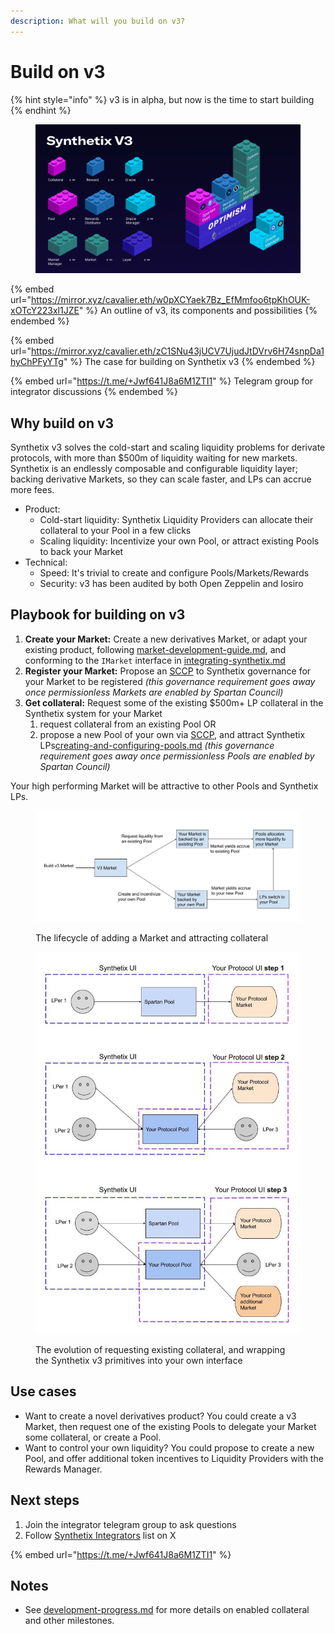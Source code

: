 ```yaml
---
description: What will you build on v3?
---
```


# Build on v3

{% hint style="info" %}
v3 is in alpha, but now is the time to start building
{% endhint %}

<figure><img src="../.gitbook/assets/Twitter_post_-_4 (1).png" alt=""><figcaption></figcaption></figure>

{% embed url="https://mirror.xyz/cavalier.eth/w0pXCYaek7Bz_EfMmfoo6tpKhOUK-xOTcY223xl1JZE" %}
An outline of v3, its components and possibilities
{% endembed %}

{% embed url="https://mirror.xyz/cavalier.eth/zC1SNu43jUCV7UjudJtDVrv6H74snpDa1hyChPFyYTg" %}
The case for building on Synthetix v3
{% endembed %}

{% embed url="https://t.me/+Jwf641J8a6M1ZTI1" %}
Telegram group for integrator discussions
{% endembed %}

## Why build on v3

Synthetix v3 solves the cold-start and scaling liquidity problems for derivate protocols, with more than $500m of liquidity waiting for new markets. Synthetix is an endlessly composable and configurable liquidity layer; backing derivative Markets, so they can scale faster, and LPs can accrue more fees.

* Product:&#x20;
  * Cold-start liquidity: Synthetix Liquidity Providers can allocate their collateral to your Pool in a few clicks
  * Scaling liquidity: Incentivize your own Pool, or attract existing Pools to back your Market
* Technical:&#x20;
  * Speed: It's trivial to create and configure Pools/Markets/Rewards
  * Security: v3 has been audited by both Open Zeppelin and Iosiro

## Playbook for building on v3

1. **Create your Market:** Create a new derivatives Market, or adapt your existing product, following [market-development-guide.md](../for-developers/market-development-guide.md "mention"), and conforming to the `IMarket` interface in [integrating-synthetix.md](integrating-synthetix.md "mention")
2. **Register your Market:** Propose an [SCCP](https://docs.synthetix.io/dao/how-to-write-sip-sccps) to Synthetix governance for your Market to be registered _(this governance requirement goes away once permissionless Markets are enabled by Spartan Council)_
3. **Get collateral:** Request some of the existing $500m+ LP collateral in the Synthetix system for your Market
   1. request collateral from an existing Pool OR
   2. propose a new Pool of your own via [SCCP](https://docs.synthetix.io/dao/how-to-write-sip-sccps), and attract Synthetix LPs[creating-and-configuring-pools.md](../for-liquidity-pool-managers/creating-and-configuring-pools.md "mention") _(this governance requirement goes away once permissionless Pools are enabled by Spartan Council)_

Your high performing Market will be attractive to other Pools and Synthetix LPs.

<figure><img src="../.gitbook/assets/v3 flywheel  (1).jpg" alt=""><figcaption><p>The lifecycle of adding a Market and attracting collateral</p></figcaption></figure>

<figure><img src="../.gitbook/assets/v3 playbook (2).jpg" alt=""><figcaption><p>The evolution of requesting existing collateral, and wrapping the Synthetix v3 primitives into your own interface</p></figcaption></figure>

## Use cases

* Want to create a novel derivatives product? You could create a v3 Market, then request one of the existing Pools to delegate your Market some collateral, or create a Pool.
* Want to control your own liquidity? You could propose to create a new Pool, and offer additional token incentives to Liquidity Providers with the Rewards Manager.&#x20;

## Next steps

1. Join the integrator telegram group to ask questions&#x20;
2. Follow [Synthetix Integrators](https://twitter.com/i/lists/1677086706246520832) list on X

{% embed url="https://t.me/+Jwf641J8a6M1ZTI1" %}

## Notes

* See [development-progress.md](../development-progress.md "mention") for more details on enabled collateral and other milestones.

